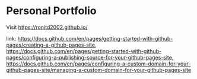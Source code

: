 # Personal Portfolio
Visit https://ronitd2002.github.io/

link: https://docs.github.com/en/pages/getting-started-with-github-pages/creating-a-github-pages-site, https://docs.github.com/en/pages/getting-started-with-github-pages/configuring-a-publishing-source-for-your-github-pages-site, https://docs.github.com/en/pages/configuring-a-custom-domain-for-your-github-pages-site/managing-a-custom-domain-for-your-github-pages-site
